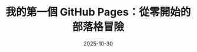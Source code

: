 ---
title: "我的第一個 GitHub Pages：從零開始的部落格冒險"
excerpt: "Archis Studio 首篇文章：從零開始架設 GitHub Pages 部落格，記錄技術、創作與個人品牌的成長旅程。"
description: "Archis Studio 首篇文章：從零開始架設 GitHub Pages 部落格，記錄技術、創作與個人品牌的成長旅程。"
date: 2025-10-30
last_modified_at: 2025-10-30
categories: [Growth, AI Tools]
tags: [GitHub Pages, Jekyll, 創作旅程, 個人品牌, 部落格架設]
featured: true
permalink: /my-first-blog-adventure/
description: "一句簡潔的 SEO 描述，50–160 字，說明文章能帶給讀者什麼價值。"
header:
  teaser: /assets/images/posts/ai-tools-teaser.jepg
---